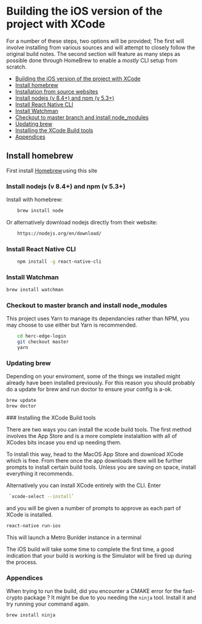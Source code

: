 # Building the iOS version of the project with XCode

For a number of these steps, two options will be provided; The first will involve installing from various sources and will attempt to closely follow the original build notes. The second section will feature as many steps as possible done through HomeBrew to enable a _mostly_ CLI setup from scratch.

- [Building the iOS version of the project with XCode](#building-the-ios-version-of-the-project-with-xcode)
- [Install homebrew](#install-homebrew)
- [Installation from source websites](#installation-from-source-websites)
- [Install nodejs (v 8.4+) and npm (v 5.3+)](#install-nodejs-v-84-and-npm-v-53)
- [Install React Native CLI](#install-react-native-cli)
- [Install Watchman](#install-watchman)
- [Checkout to master branch and install node_modules](#checkout-to-master-branch-and-install-node_modules)
- [Updating brew](#updating-brew)
- [Installing the XCode Build tools](#installing-the-xcode-build-tools)
- [Appendices](#appendices)

## Install homebrew

First install [Homebrew](https://brew.sh/) using this site

### Install nodejs (v 8.4+) and npm (v 5.3+)

Install with homebrew:

```bash
    brew install node
```

Or alternatively download nodejs directly from their website:

```bash
    https://nodejs.org/en/download/  
```

### Install React Native CLI

```bash
    npm install -g react-native-cli
```

### Install Watchman

```bash
brew install watchman
```

### Checkout to master branch and install node_modules

This project uses Yarn to manage its dependancies rather than NPM, you may choose to use either but Yarn is recommended. 

```bash
    cd herc-edge-login
    git checkout master
    yarn
```

### Updating brew

Depending on your enviroment, some of the things we installed might already have been installed previously. For this reason you should probably do a update for brew and run doctor to ensure your config is a-ok.

```bash
brew update
brew doctor
```

### Installing the XCode Build tools

There are two ways you can install the xcode build tools. The first method involves the App Store and is a more complete instalaltion with all of XCodes bits incase you end up needing them. 

To install this way, head to the MacOS App Store and download XCode which is free. From there once the app downloads there will be further prompts to install certain build tools. Unless you are saving on space, install everything it recommends.

Alternatively you can install XCode entirely with the CLI. Enter

```bash
 `xcode-select --install`
```

 and you will be given a number of prompts to approve as each part of XCode is installed.

```bash
react-native run-ios
```

This will launch a Metro Bunlder instance in a terminal

The iOS build will take some time to complete the first time, a good indication that your build is working is the Simulator will be fired up during the process.

### Appendices

When trying to run the build, did you encounter a CMAKE error for the fast-crypto package ? It might be due to you needing the `ninja` tool. Install it and try running your command again.

```bash
brew install ninja

```